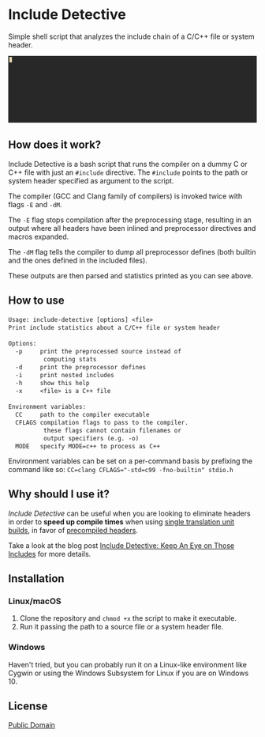 # Include Detective

Simple shell script that analyzes the include chain of a C/C++ file or system header.

![](/images/include-detective-windowsh-lean-and-mean.gif)


## How does it work?

Include Detective is a bash script that runs the compiler on a dummy C or C++ file with just an `#include` directive. The `#include` points to the path or system header specified as argument to the script.

The compiler (GCC and Clang family of compilers) is invoked twice with flags `-E` and `-dM`.

The `-E` flag stops compilation after the preprocessing stage, resulting in an output where all headers have been inlined and preprocessor directives and macros expanded.

The `-dM` flag tells the compiler to dump all preprocessor defines (both builtin and the ones defined in the included files).

These outputs are then parsed and statistics printed as you can see above.


## How to use


    Usage: include-detective [options] <file>
    Print include statistics about a C/C++ file or system header

    Options:
      -p     print the preprocessed source instead of
              computing stats
      -d     print the preprocessor defines
      -i     print nested includes
      -h     show this help
      -x     <file> is a C++ file

    Environment variables:
      CC     path to the compiler executable
      CFLAGS compilation flags to pass to the compiler.
              these flags cannot contain filenames or
              output specifiers (e.g. -o)
      MODE   specify MODE=c++ to process as C++

Environment variables can be set on a per-command basis by prefixing the command like so:
`CC=clang CFLAGS="-std=c99 -fno-builtin" stdio.h`

## Why should I use it?

*Include Detective* can be useful when you are looking to eliminate headers in order to **speed up compile times** when using [single translation unit builds](https://en.wikipedia.org/wiki/Single_Compilation_Unit), in favor of [precompiled headers](https://en.wikipedia.org/wiki/Precompiled_header).

Take a look at the blog post [Include Detective: Keep An Eye on Those Includes](https://metricpanda.com/rival-fortress-update-38-include-detective-keep-an-eye-on-those-includes) for more details.


## Installation

### Linux/macOS

1. Clone the repository and `chmod +x` the script to make it executable.
2. Run it passing the path to a source file or a system header file.

### Windows

Haven't tried, but you can probably run it on a Linux-like environment like Cygwin or using the Windows Subsystem for Linux if you are on Windows 10.


## License

[Public Domain](/LICENSE)



